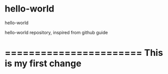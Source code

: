 # hello-world
hello-world

hello-world repository, inspired from github guide

=======================
This is my first change
=======================
